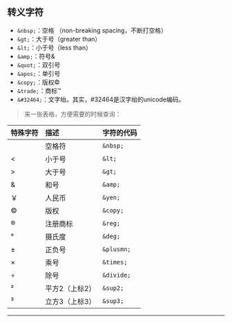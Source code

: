 ## 转义字符
- `&nbsp;`：空格	（non-breaking spacing，不断打空格）
- `&gt;`：大于号（greater than）
- `&lt;`：小于号（less than）
- `&amp;`：符号&
- `&quot;`：双引号
- `&apos;`：单引号
- `&copy;`：版权©
- `&trade;`：商标™
- `&#32464;`：文字绐。其实，#32464是汉字绐的unicode编码。  
> 来一张表格，方便需要的时候查询：

| 特殊字符 | 描述 |字符的代码 |
|:-------------|:-------------|:-----|
||空格符|`&nbsp;`|
|<|小于号|`&lt;`|
|> |大于号|`&gt;`|
|&|和号|`&amp;`|
|￥|人民币|`&yen;`|
|©|版权|`&copy;`|
|®|注册商标|`&reg;`|
|°|摄氏度|`&deg;`|
|±|正负号|`&plusmn;`|
|×|乘号|`&times;`|
|÷|除号|`&divide;`|
|²|平方2（上标2）|`&sup2;`|
|³|立方3（上标3）|`&sup3;`|

---
